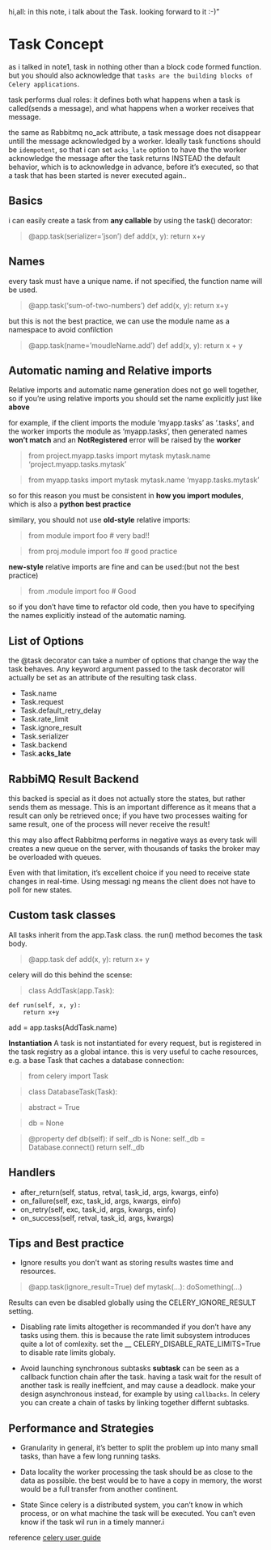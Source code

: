 hi,all:
in this note, i talk about the Task. looking forward to it :-)”

Task Concept
=============
as i talked in note1, task in nothing other than a block code formed function.
but you should also acknowledge that `tasks are the building blocks of Celery applications`.

task performs dual roles: it defines both what happens when a task is called(sends a message),
and what happens when a worker receives that message.

the same as Rabbitmq no_ack attribute, a task message does not disappear untill the message acknowledged by a worker.
Ideally task functions should be `idempotent`, so that i can set `acks_late` option to have the the worker acknowledge the message
after the task returns INSTEAD the default behavior, which is to acknowledge in advance, before it’s executed, so that a task that has been
started is never executed again..

Basics
-------
i can easily create a task from __any callable__ by using the task() decorator:
>  @app.task(serializer=’json’)
>  def add(x, y):
>     return x+y

Names
------
every task must have a unique name.
if not specified, the function name will be used.
>  @app.task(‘sum-of-two-numbers’)
>  def add(x, y):
>     return x+y

but this is not the best practice, we can use the module name as a namespace to avoid confilction
>  @app.task(name=’moudleName.add’)
>  def add(x, y):
>     return x + y

Automatic naming and Relative imports
-------------------------------------
Relative imports and automatic name generation does not go well together, so if you’re using relative imports
you should set the name explicitly just like __above__

for example, if the client imports the module ‘myapp.tasks’ as ‘.tasks’, and the worker imports the module
as ‘myapp.tasks’, then generated names __won’t match__ and an __NotRegistered__ error will be raised by the __worker__
>  from project.myapp.tasks import mytask
>  mytask.name
‘project.myapp.tasks.mytask’

>  from myapp.tasks import mytask
>  mytask.name
‘myapp.tasks.mytask’

so for this reason you must be consistent in __how you import modules__, which is also a __python best practice__

similary, you should not use __old-style__ relative imports:
> from module import foo  # very bad!!

> from proj.module import foo # good practice

__new-style__ relative imports are fine and can be used:(but not the best practice)
> from .module import foo # Good

so if you don’t have time to refactor old code, then you have to specifying the names explicitly instead of
the automatic naming.


List of Options
---------------
the @task decorator can take a number of options that change the way the task behaves. Any keyword argument
passed to the task decorator will actually be set as an attribute of the resulting task class.
* Task.name
* Task.request
* Task.default_retry_delay
* Task.rate_limit
* Task.ignore_result
* Task.serializer
* Task.backend
* Task.__acks_late__

RabbiMQ Result Backend
-----------------------

this backed is special as it does not actually store the states, but rather sends them as message. This is an
important difference as it means that a result can only be retrieved once; if you have two processes waiting
for same result, one of the process will never receive the result!

this may also affect Rabbitmq performs in negative ways as every task will creates a new queue on the server,
with thousands of tasks the broker may be overloaded with queues.

Even with that limitation, it’s excellent choice if you need to receive state changes in real-time. 
Using messagi
ng means the client does not have to poll for new states.


Custom task classes
-------------------
  All tasks inherit from the app.Task class. the run() method becomes the task body.
> @app.task
> def add(x, y):
    return x+ y

celery will do this behind the scense:
> class AddTask(app.Task):

    def run(self, x, y):
        return x+y
add = app.tasks(AddTask.name)

__Instantiation__
  A task is not instantiated for every request, but is registered in the task registry as a global intance.
this is very useful to cache resources, e.g. a base Task that caches a database connection:
> from celery import Task

> class DatabaseTask(Task):

>    abstract = True

>    db = None

> 
>    @property
    def db(self):
        if self._db is None:
            self._db = Database.connect()
        return self._db

Handlers
---------
* after_return(self, status, retval, task_id, args, kwargs, einfo)
* on_failure(self, exc, task_id, args, kwargs, einfo)
* on_retry(self, exc, task_id, args, kwargs, einfo)
* on_success(self, retval, task_id, args, kwargs)

Tips and Best practice
------------------------

* Ignore results you don’t want as storing results wastes time and resources.
> @app.task(ignore_result=True)
> def mytask(...):
    doSomething(...)

Results can even be disabled globally using the CELERY_IGNORE_RESULT setting.

* Disabling rate limits altogether is recommanded if you don’t have any tasks using them.
    this is because the rate limit subsystem introduces quite a lot of comlexity.
set the __ CELERY_DISABLE_RATE_LIMITS=True to disable rate limits globaly.

* Avoid launching synchronous subtasks
    __subtask__ can be seen as a callback function chain after the task.
  having a task wait for the result of another task is really ineffcient, and may cause a deadlock.
  make your design asynchronous instead, for example by using `callbacks`. In celery you can create a chain of
  tasks by linking together differnt subtasks.


Performance and Strategies
----------------------------

* Granularity
    in general, it’s better to split the problem up into many small tasks, than have a few long running tasks.

* Data locality
    the worker processing the task should be as close to the data as possible. the best would be to have a copy
    in memory, the worst would be a full transfer from another continent.

* State
    Since celery is a distributed system, you can’t know in which process, or on what machine the task will be
    executed. You can’t even know if the task wil run in a timely manner.i

reference [celery user guide](http://docs.celeryproject.org/en/latest/userguide/tasks.html)
